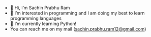- 👋 Hi, I’m Sachin Prabhu Ram
- 👀 I’m interested in programming and I am doing my best to learn programming languages
- 🌱 I’m currently learning Python!
- You can reach me on my mail (sachin.prabhu.ram12@gmail.com)
<!---
sachin121103/sachin121103 is a ✨ special ✨ repository because its `README.md` (this file) appears on your GitHub profile.
You can click the Preview link to take a look at your changes.
--->
